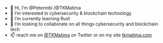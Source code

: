 - 👋 Hi, I’m @Petermbl /@TKMatima
- 👀 I’m interested in cybersecurity & blockchain technology
- 🌱 I’m currently learning Rust
- 💞️ I’m looking to collaborate on all things cybersecurity and blockchain tech
- 📫 reach me on [@TKMatima](https://twitter.com/TKMatima) on Twitter or on my site [tkmatima.com](https://www.tkmatima.com)

<!---
Petermbl/Petermbl is a ✨ special ✨ repository because its `README.md` (this file) appears on your GitHub profile.
You can click the Preview link to take a look at your changes.
--->

